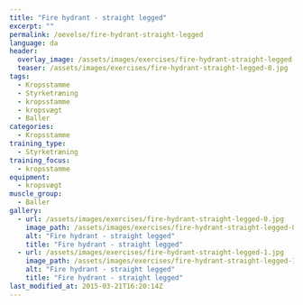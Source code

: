 ```yaml
---
title: "Fire hydrant - straight legged"
excerpt: ""
permalink: /oevelse/fire-hydrant-straight-legged
language: da
header:
  overlay_image: /assets/images/exercises/fire-hydrant-straight-legged-0.jpg
  teaser: /assets/images/exercises/fire-hydrant-straight-legged-0.jpg
tags:
  - Kropsstamme
  - Styrketræning
  - kropsstamme
  - kropsvægt
  - Baller
categories:
  - Kropsstamme
training_type: 
  - Styrketræning
training_focus: 
  - kropsstamme
equipment:
  - kropsvægt
muscle_group:
  - Baller
gallery:
  - url: /assets/images/exercises/fire-hydrant-straight-legged-0.jpg
    image_path: /assets/images/exercises/fire-hydrant-straight-legged-0.jpg
    alt: "Fire hydrant - straight legged"
    title: "Fire hydrant - straight legged"
  - url: /assets/images/exercises/fire-hydrant-straight-legged-1.jpg
    image_path: /assets/images/exercises/fire-hydrant-straight-legged-1.jpg
    alt: "Fire hydrant - straight legged"
    title: "Fire hydrant - straight legged"
last_modified_at: 2015-03-21T16:20:14Z
---
```



